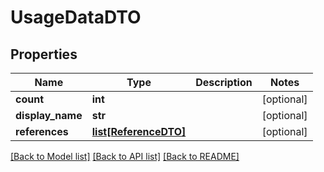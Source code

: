 # UsageDataDTO

## Properties
Name | Type | Description | Notes
------------ | ------------- | ------------- | -------------
**count** | **int** |  | [optional] 
**display_name** | **str** |  | [optional] 
**references** | [**list[ReferenceDTO]**](ReferenceDTO.md) |  | [optional] 

[[Back to Model list]](../README.md#documentation-for-models) [[Back to API list]](../README.md#documentation-for-api-endpoints) [[Back to README]](../README.md)

